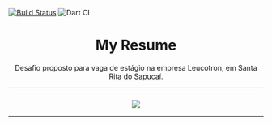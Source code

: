 [![Build Status](https://travis-ci.com/jpgSouza/my-resume-app.svg?token=wyUxFzK3GQM9rcK5MWCA&branch=master)](https://travis-ci.com/jpgSouza/my-resume-app)
![Dart CI](https://github.com/jpgSouza/my-resume-app/workflows/Dart%20CI/badge.svg)

<h1 align="center">My Resume </h1>
<p align="center">Desafio proposto para vaga de estágio na empresa Leucotron, em Santa Rita do Sapucaí.</p>

-----

<h3 align="center"> 
  <img src="https://github.com/jpgSouza/my-resume-app/blob/master/MockUp.svg" >
</h3>

-----
